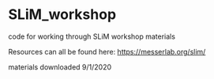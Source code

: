 # SLiM_workshop
code for working through SLiM workshop materials

Resources can all be found here:
https://messerlab.org/slim/

materials downloaded 9/1/2020
